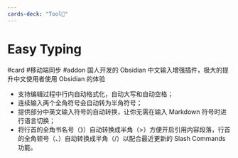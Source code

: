 ```yaml
---
cards-deck: "Tool🔧"
---
```


# Easy Typing 
#card #移动端同步 #addon 
国人开发的 Obsidian 中文输入增强插件，极大的提升中文使用者使用 Obsidian 的体验
-   支持编辑过程中行内自动格式化，自动大写和自动空格；
-   连续输入两个全角符号会自动转为半角符号；
-   提供部分中英文输入符号的自动转换，让你无需在输入 Markdown 符号时进行语言切换；
-   将行首的全角书名号（》）自动转换成半角（>）方便开启引用内容段落，行首的全角顿号（、）自动转换成半角（/）以配合最近更新的 Slash Commands 功能。
